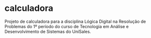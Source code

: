 # calculadora
Projeto de calculadora para a disciplina Lógica Digital na Resolução de Problemas do 1º período do curso de Tecnologia em Análise e Desenvolvimento de Sistemas do UniSales.
